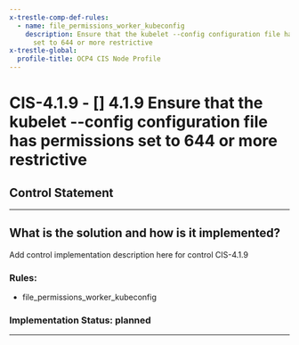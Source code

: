 ```yaml
---
x-trestle-comp-def-rules:
  - name: file_permissions_worker_kubeconfig
    description: Ensure that the kubelet --config configuration file has permissions
      set to 644 or more restrictive
x-trestle-global:
  profile-title: OCP4 CIS Node Profile
---
```


# CIS-4.1.9 - \[\] 4.1.9 Ensure that the kubelet --config configuration file has permissions set to 644 or more restrictive

## Control Statement

______________________________________________________________________

## What is the solution and how is it implemented?

<!-- For implementation status enter one of: implemented, partial, planned, alternative, not-applicable -->

<!-- Note that the list of rules under ### Rules: is read-only and changes will not be captured after assembly to JSON -->

Add control implementation description here for control CIS-4.1.9

### Rules:

  - file_permissions_worker_kubeconfig

### Implementation Status: planned

______________________________________________________________________
